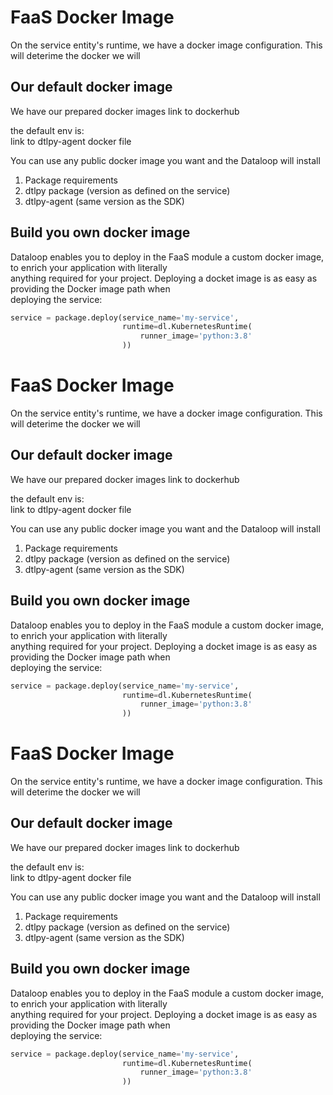 # FaaS Docker Image  
  
On the service entity's runtime, we have a docker image configuration. This will deterime the docker we will  
  
## Our default docker image  
  
We have our prepared docker images link to dockerhub  
  
the default env is:  
link to dtlpy-agent docker file  
  
You can use any public docker image you want and the Dataloop will install  
  
1. Package requirements  
2. dtlpy package (version as defined on the service)  
3. dtlpy-agent (same version as the SDK)  
  
## Build you own docker image  
  
Dataloop enables you to deploy in the FaaS module a custom docker image, to enrich your application with literally  
anything required for your project. Deploying a docket image is as easy as providing the Docker image path when  
deploying the service:  
  

```python
service = package.deploy(service_name='my-service',
                         runtime=dl.KubernetesRuntime(
                             runner_image='python:3.8'
                         ))
```
# FaaS Docker Image  
  
On the service entity's runtime, we have a docker image configuration. This will deterime the docker we will  
  
## Our default docker image  
  
We have our prepared docker images link to dockerhub  
  
the default env is:  
link to dtlpy-agent docker file  
  
You can use any public docker image you want and the Dataloop will install  
  
1. Package requirements  
2. dtlpy package (version as defined on the service)  
3. dtlpy-agent (same version as the SDK)  
  
## Build you own docker image  
  
Dataloop enables you to deploy in the FaaS module a custom docker image, to enrich your application with literally  
anything required for your project. Deploying a docket image is as easy as providing the Docker image path when  
deploying the service:  
  

```python
service = package.deploy(service_name='my-service',
                         runtime=dl.KubernetesRuntime(
                             runner_image='python:3.8'
                         ))
```
# FaaS Docker Image  
  
On the service entity's runtime, we have a docker image configuration. This will deterime the docker we will  
  
## Our default docker image  
  
We have our prepared docker images link to dockerhub  
  
the default env is:  
link to dtlpy-agent docker file  
  
You can use any public docker image you want and the Dataloop will install  
  
1. Package requirements  
2. dtlpy package (version as defined on the service)  
3. dtlpy-agent (same version as the SDK)  
  
## Build you own docker image  
  
Dataloop enables you to deploy in the FaaS module a custom docker image, to enrich your application with literally  
anything required for your project. Deploying a docket image is as easy as providing the Docker image path when  
deploying the service:  
  

```python
service = package.deploy(service_name='my-service',
                         runtime=dl.KubernetesRuntime(
                             runner_image='python:3.8'
                         ))
```
